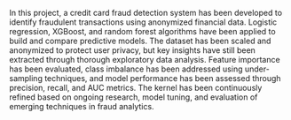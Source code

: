 In this project, a credit card fraud detection system has been developed to identify fraudulent transactions using anonymized financial data. Logistic regression, XGBoost, and random forest algorithms have been applied to build and compare predictive models. The dataset has been scaled and anonymized to protect user privacy, but key insights have still been extracted through thorough exploratory data analysis. Feature importance has been evaluated, class imbalance has been addressed using under-sampling techniques, and model performance has been assessed through precision, recall, and AUC metrics. The kernel has been continuously refined based on ongoing research, model tuning, and evaluation of emerging techniques in fraud analytics.

